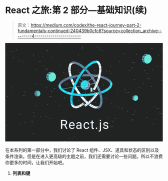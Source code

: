 # React 之旅:第 2 部分—基础知识(续)

> 原文：<https://medium.com/codex/the-react-journey-part-2-fundamentals-continued-240439b0cfc6?source=collection_archive---------4----------------------->

![](img/b7f8009ef9519fbeb7db111d5fd92039.png)

在本系列的第一部分中，我们讨论了 React 组件、JSX、道具和状态的区别以及条件渲染。但是在进入更高级的主题之前，我们还需要讨论一些问题。所以不浪费你更多的时间，让我们开始吧。

1.  **列表和键**